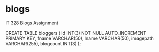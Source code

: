 # blogs
IT 328 Blogs Assignment

CREATE TABLE bloggers (
  id INT(3) NOT NULL AUTO_INCREMENT PRIMARY KEY,
  fname VARCHAR(50),
  lname VARCHAR(50),
  imagepath VARCHAR(255),
  blogcount INT(3)
  );
